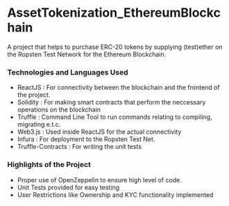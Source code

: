 # AssetTokenization_EthereumBlockchain
A project that helps to purchase ERC-20 tokens by supplying (test)ether on the Ropsten Test Network for the Ethereum Blockchain.

### Technologies and Languages Used
- ReactJS : For connectivity between the blockchain and the frontend of the project.
- Solidity : For making smart contracts that perform the neccessary operations on the blockchain
- Truffle : Command Line Tool to run commands relating to compiling, migrating e.t.c.
- Web3.js : Used inside ReactJS for the actual connectivity
- Infura : For deployment to the Ropsten Test Net.
- Truffle-Contracts : For writing the unit tests

### Highlights of the Project
- Proper use of OpenZeppelin to ensure high level of code.
- Unit Tests provided for easy testing
- User Restrictions like Ownership and KYC functionality implemented
